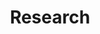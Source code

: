---
# A "Meet the Team" section created with the People widget.
# This section displays people from `content/authors/` which belong to the `user_groups` below.

widget: "awesome" # See https://sourcethemes.com/academic/docs/page-builder/
headless: true # This file represents a page section.
active: true # Activate this widget? true/false
weight: 1 # Order that this section will appear.

title: "Research"
subtitle: ""

content:
    user_groups:
        - Researchers

design:
    show_social = false
    show_interests = false
    show_projects = true
    show_department = false


# [content]
#   # Choose which groups/teams of users to display.
#   #   Edit `user_groups` in each user's profile to add them to one or more of these groups.
#   user_groups = ["Research Areas"]

# [design]
#   # Show user's social networking links? (true/false)
#   show_social = false

#   # Show user's interests? (true/false)
#   show_interests = false

#   # Show user's projects? (true/false)
#   show_projects = true

#   # Show user's department? (true/false)
#   show_department = false

# design.background:
  # Apply a background color, gradient, or image.
  #   Uncomment (by removing `#`) an option to apply it.
  #   Choose a light or dark text color by setting `text_color_light`.
  #   Any HTML color name or Hex value is valid.
  
  # Background color.
  # color = "navy"
  
  # Background gradient.
  # gradient_start = "DeepSkyBlue"
  # gradient_end = "SkyBlue"
  
  # Background image.
  # image = "background.jpg"  # Name of image in `static/media/`.
  # image_darken = 0.6  # Darken the image? Range 0-1 where 0 is transparent and 1 is opaque.

  # Text color (true=light or false=dark).
  # text_color_light = true  
  
# advanced:

#  # Custom CSS.
#     css_style = ""
 
#  # CSS class.
#     css_class = ""
---